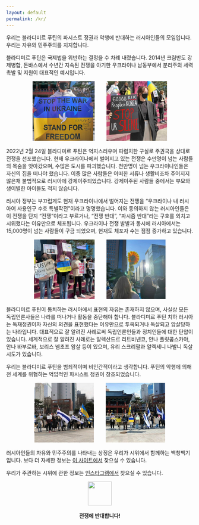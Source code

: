 ```yaml
---
layout: default
permalink: /kr/
---
```


우리는 블라디미르 푸틴의 파시스트 정권과 악행에 반대하는 러시아인들의 모임입니다. 우리는 자유와 민주주의를 지지합니다.

블라디미르 푸틴은 국제법을 위반하는 결정을 수 차례 내렸습니다. 2014년 크림반도 강제병합, 돈바스에서 수년간 지속된 전쟁을 야기한 우크라이나 남동부에서 분리주의 세력 촉발 및 지원이 대표적인 예시입니다.

<p align="center">
<img src="assets/20220514-091636.jpg" height="160"/>&emsp;&emsp;
<img src="assets/20220514-092141.jpg" height="160"/>
</p>

2022년 2월 24일 블라디미르 푸틴은 억지스러우며 파렴치한 구실로 주권국을 상대로 전쟁을 선포했습니다. 현재 우크라이나에서 벌어지고 있는 전쟁은 수만명이 넘는 사람들의 목숨을 앗아갔으며, 수많은 도시를 파괴했습니다. 천만명이 넘는 우크라이나인들은 자신의 집을 떠나야 했습니다. 이중 많은 사람들은 어떠한 서류나 생활비조차 주어지지 않은채 불법적으로 러시아에 강제이주되었습니다. 강제이주된 사람들 중에서는 부모와 생이별한 아이들도 적지 않습니다.

러시아 정부는 부끄럽게도 현재 우크라이나에서 벌어지는 전쟁을 “우크라이나 내 러시아어 사용인구 수호 특별작전”이라고 명명했습니다. 이와 동의하지 않는 러시아인들은 이 전쟁을 단지 “전쟁”이라고 부르거나, “전쟁 반대”, “파시즘 반대”라는 구호를 외치고 시위했다는 이유만으로 체포됩니다. 우크라이나 전쟁 발발과 동시에 러시아에서는 15,000명이 넘는 사람들이 구금 되었으며, 현재도 체포자 수는 점점 증가하고 있습니다.

<p align="center">
<img src="assets/20220514-091932.jpg" height="160"/>&emsp;&emsp;
<img src="assets/20220514-091128.jpg" height="160"/>
</p>

블라디미르 푸틴이 통치하는 러시아에서 표현의 자유는 존재하지 않으며, 사실상 모든 독립언론사들은 나라를 떠나거나 활동을 중단해야 합니다. 블라디미르 푸틴 치하 러시아는 독재정권이자 자신의 의견을 표현했다는 이유만으로 투옥되거나 독살되고 암살당하는 나라입니다. 대표적으로 잘 알려진 사례로써 독립언론인들과 정치인들에 대한 탄압이 있습니다. 세계적으로 잘 알려진 사례로는 알렉산드르 리트비넨코, 안나 폴릿콥스카야, 안나 바부로바, 보리스 넴초프 암살 등이 있으며, 유리 스크리팔과 알렉세니 나발니 독살시도가 있습니다.

우리는 블라디미르 푸틴을 범죄적이며 비인간적이라고 생각합니다. 푸틴의 악행에 의해 전 세계를 위협하는 억압적인 파시스트 정권이 창조되었습니다.

<p align="center">
<img src="assets/20220514-091305.jpg" height="160"/>&emsp;&emsp;
<img src="assets/20220514-091357.jpg" height="160"/>
</p>

러시아인들의 자유와 민주주의를 나타내는 상징은 우리가 시위에서 함께하는 백청백기입니다. 보다 더 자세한 정보는 <a href="https://whitebluewhite.info/korean">이 사이트에서</a> 찾으실 수 있습니다.

우리가 주관하는 시위에 관한 정보는 <a href="https://www.instagram.com/voicesinkorea/">인스타그램에서</a> 찾으실 수 있습니다.

<p align="center">
<a href="https://www.instagram.com/voicesinkorea/">
  <img src="https://user-images.githubusercontent.com/105092258/167867747-adbe270f-2c0d-48a5-87c1-bbd547b79e0b.png" width="64" height="64" />
</a>
</p>

<p align="center"><b>전쟁에 반대합니다!</b></p>

